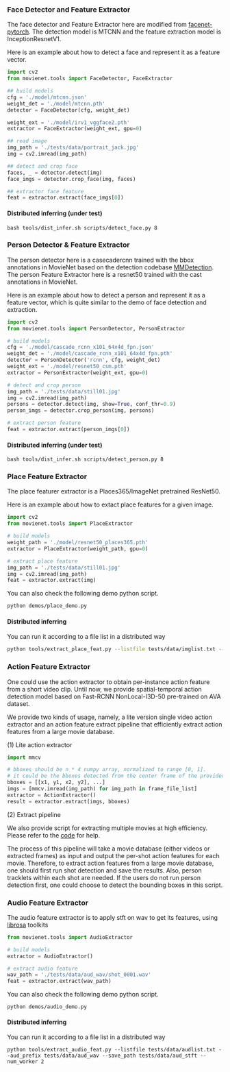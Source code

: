 ### Face Detector and Feature Extractor

The face detector and Feature Extractor here are modified from [facenet-pytorch](https://github.com/timesler/facenet-pytorch). The detection model is MTCNN and the feature extraction model is InceptionResnetV1.

Here is an example about how to detect a face and represent it as a feature vector.

```python
import cv2
from movienet.tools import FaceDetector, FaceExtractor

## build models
cfg = './model/mtcnn.json'
weight_det = './model/mtcnn.pth'
detector = FaceDetector(cfg, weight_det)

weight_ext = './model/irv1_vggface2.pth'
extractor = FaceExtractor(weight_ext, gpu=0)

## read image
img_path = './tests/data/portrait_jack.jpg'
img = cv2.imread(img_path)

## detect and crop face
faces, _ = detector.detect(img)
face_imgs = detector.crop_face(img, faces)

## extractor face feature
feat = extractor.extract(face_imgs[0])
```

#### Distributed inferring (under test)

```
bash tools/dist_infer.sh scripts/detect_face.py 8
```

### Person Detector & Feature Extractor

The person detector here is a casecadercnn trained with the bbox annotations in MovieNet based on the detection codebase [MMDetection](https://github.com/open-mmlab/mmdetection). The person Feature Extractor here is a resnet50 trained with the cast annotations in MovieNet.

Here is an example about how to detect a person and represent it as a feature vector, which is quite similar to the demo of face detection and extraction.

```python
import cv2
from movienet.tools import PersonDetector, PersonExtractor

# build models
cfg = './model/cascade_rcnn_x101_64x4d_fpn.json'
weight_det = './model/cascade_rcnn_x101_64x4d_fpn.pth'
detector = PersonDetector('rcnn', cfg, weight_det)
weight_ext = './model/resnet50_csm.pth'
extractor = PersonExtractor(weight_ext, gpu=0)

# detect and crop person
img_path = './tests/data/still01.jpg'
img = cv2.imread(img_path)
persons = detector.detect(img, show=True, conf_thr=0.9)
person_imgs = detector.crop_person(img, persons)

# extract person feature
feat = extractor.extract(person_imgs[0])
```

#### Distributed inferring (under test)

```
bash tools/dist_infer.sh scripts/detect_person.py 8
```

### Place Feature Extractor

The place featurer extractor is a Places365/ImageNet pretrained ResNet50.

Here is an example about how to extact place features for a given image.

```python
import cv2
from movienet.tools import PlaceExtractor

# build models
weight_path = './model/resnet50_places365.pth'
extractor = PlaceExtractor(weight_path, gpu=0)

# extract place feature
img_path = './tests/data/still01.jpg'
img = cv2.imread(img_path)
feat = extractor.extract(img)
```

You can also check the following demo python script.

```sh
python demos/place_demo.py
```

#### Distributed inferring

You can run it according to a file list in a distributed way

```sh
python tools/extract_place_feat.py --listfile tests/data/imglist.txt --img_prefix tests/data/aud_wav --save_path tests/data/place_feat --num_worker 2
```

### Action Feature Extractor

One could use the action extractor to obtain per-instance action feature from a
short video clip. Until now, we provide spatial-temporal action detection model
based on Fast-RCNN NonLocal-I3D-50 pre-trained on AVA dataset.

We provide two kinds of usage, namely, a lite version single video action extractor
and an action feature extract pipeline that efficiently extract action features
from a large movie database.

(1) Lite action extractor

```python
import mmcv

# bboxes should be n * 4 numpy array, normalized to range [0, 1].
# it could be the bboxes detected from the center frame of the provided video.
bboxes = [[x1, y1, x2, y2], ...]
imgs = [mmcv.imread(img_path) for img_path in frame_file_list]
extractor = ActionExtractor()
result = extractor.extract(imgs, bboxes)
```

(2) Extract pipeline

We also provide script for extracting multiple movies at high efficiency.
Please refer to the [code](https://github.com/tagMatrix4/movienet-tools/blob/master/scripts/extract_action_feats.py) for help.

The process of this pipeline will take a movie database (either videos or
extracted frames) as input and output the per-shot action features for each movie.
Therefore, to extract action features from a large movie database, one should
first run shot detection and save the results.
Also, person tracklets within each shot are needed. If the users do not run
person detection first, one could choose to detect the bounding boxes in
this script.

### Audio Feature Extractor

The audio feature extractor is to apply stft on wav to get its features, using [librosa](https://librosa.org/librosa/v0.4.0/index.html) toolkits

```python
from movienet.tools import AudioExtractor

# build models
extractor = AudioExtractor()

# extract audio feature
wav_path = './tests/data/aud_wav/shot_0001.wav'
feat = extractor.extract(wav_path)

```

You can also check the following demo python script.

```
python demos/audio_demo.py
```

#### Distributed inferring

You can run it according to a file list in a distributed way

```
python tools/extract_audio_feat.py --listfile tests/data/audlist.txt --aud_prefix tests/data/aud_wav --save_path tests/data/aud_stft --num_worker 2
```
